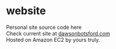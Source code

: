 website
======
Personal site source code here<br>
Check current site at [dawsonbotsford.com](http://dawsonbotsford.com)<br>
Hosted on Amazon EC2 by yours truly.
